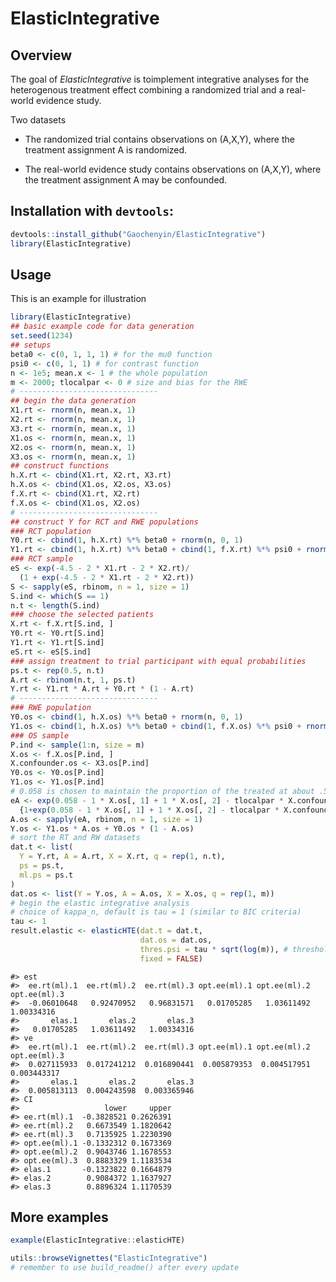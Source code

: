 
<!-- README.md is generated from README.Rmd. Please edit that file -->

# ElasticIntegrative

<!-- badges: start -->
<!-- badges: end -->

## Overview

The goal of *ElasticIntegrative* is toimplement integrative analyses for
the heterogenous treatment effect combining a randomized trial and a
real-world evidence study.

Two datasets

-   The randomized trial contains observations on (A,X,Y), where the
    treatment assignment A is randomized.

-   The real-world evidence study contains observations on (A,X,Y),
    where the treatment assignment A may be confounded.

## Installation with `devtools`:

``` r
devtools::install_github("Gaochenyin/ElasticIntegrative")
library(ElasticIntegrative)
```

## Usage

This is an example for illustration

``` r
library(ElasticIntegrative)
## basic example code for data generation
set.seed(1234)
## setups
beta0 <- c(0, 1, 1, 1) # for the mu0 function
psi0 <- c(0, 1, 1) # for contrast function
n <- 1e5; mean.x <- 1 # the whole population
m <- 2000; tlocalpar <- 0 # size and bias for the RWE
# -------------------------------
## begin the data generation
X1.rt <- rnorm(n, mean.x, 1)
X2.rt <- rnorm(n, mean.x, 1)
X3.rt <- rnorm(n, mean.x, 1) 
X1.os <- rnorm(n, mean.x, 1)
X2.os <- rnorm(n, mean.x, 1)
X3.os <- rnorm(n, mean.x, 1) 
## construct functions
h.X.rt <- cbind(X1.rt, X2.rt, X3.rt)
h.X.os <- cbind(X1.os, X2.os, X3.os)
f.X.rt <- cbind(X1.rt, X2.rt)
f.X.os <- cbind(X1.os, X2.os)
# -------------------------------
## construct Y for RCT and RWE populations
### RCT population
Y0.rt <- cbind(1, h.X.rt) %*% beta0 + rnorm(n, 0, 1)
Y1.rt <- cbind(1, h.X.rt) %*% beta0 + cbind(1, f.X.rt) %*% psi0 + rnorm(n, 0, 1)
### RCT sample
eS <- exp(-4.5 - 2 * X1.rt - 2 * X2.rt)/
  (1 + exp(-4.5 - 2 * X1.rt - 2 * X2.rt))
S <- sapply(eS, rbinom, n = 1, size = 1)
S.ind <- which(S == 1)
n.t <- length(S.ind)
### choose the selected patients
X.rt <- f.X.rt[S.ind, ]
Y0.rt <- Y0.rt[S.ind]
Y1.rt <- Y1.rt[S.ind]
eS.rt <- eS[S.ind]
### assign treatment to trial participant with equal probabilities
ps.t <- rep(0.5, n.t)
A.rt <- rbinom(n.t, 1, ps.t)
Y.rt <- Y1.rt * A.rt + Y0.rt * (1 - A.rt)
# -------------------------------
### RWE population
Y0.os <- cbind(1, h.X.os) %*% beta0 + rnorm(n, 0, 1)
Y1.os <- cbind(1, h.X.os) %*% beta0 + cbind(1, f.X.os) %*% psi0 + rnorm(n, 0, 1)
### OS sample
P.ind <- sample(1:n, size = m)
X.os <- f.X.os[P.ind, ]
X.confounder.os <- X3.os[P.ind]
Y0.os <- Y0.os[P.ind]
Y1.os <- Y1.os[P.ind]
# 0.058 is chosen to maintain the proportion of the treated at about .5
eA <- exp(0.058 - 1 * X.os[, 1] + 1 * X.os[, 2] - tlocalpar * X.confounder.os)/
  {1+exp(0.058 - 1 * X.os[, 1] + 1 * X.os[, 2] - tlocalpar * X.confounder.os)}
A.os <- sapply(eA, rbinom, n = 1, size = 1)
Y.os <- Y1.os * A.os + Y0.os * (1 - A.os)
# sort the RT and RW datasets
dat.t <- list(
  Y = Y.rt, A = A.rt, X = X.rt, q = rep(1, n.t),
  ps = ps.t,
  ml.ps = ps.t
)
dat.os <- list(Y = Y.os, A = A.os, X = X.os, q = rep(1, m))
# begin the elastic integrative analysis
# choice of kappa_n, default is tau = 1 (similar to BIC criteria)
tau <- 1
result.elastic <- elasticHTE(dat.t = dat.t,
                             dat.os = dat.os,
                             thres.psi = tau * sqrt(log(m)), # threshold for ACI psi
                             fixed = FALSE)
```

    #> est
    #>  ee.rt(ml).1  ee.rt(ml).2  ee.rt(ml).3 opt.ee(ml).1 opt.ee(ml).2 opt.ee(ml).3 
    #>  -0.06010648   0.92470952   0.96831571   0.01705285   1.03611492   1.00334316 
    #>       elas.1       elas.2       elas.3 
    #>   0.01705285   1.03611492   1.00334316
    #> ve
    #>  ee.rt(ml).1  ee.rt(ml).2  ee.rt(ml).3 opt.ee(ml).1 opt.ee(ml).2 opt.ee(ml).3 
    #>  0.027115933  0.017241212  0.016890441  0.005879353  0.004517951  0.003443317 
    #>       elas.1       elas.2       elas.3 
    #>  0.005813113  0.004243598  0.003365946
    #> CI
    #>                   lower     upper
    #> ee.rt(ml).1  -0.3828521 0.2626391
    #> ee.rt(ml).2   0.6673549 1.1820642
    #> ee.rt(ml).3   0.7135925 1.2230390
    #> opt.ee(ml).1 -0.1332312 0.1673369
    #> opt.ee(ml).2  0.9043746 1.1678553
    #> opt.ee(ml).3  0.8883329 1.1183534
    #> elas.1       -0.1323822 0.1664879
    #> elas.2        0.9084372 1.1637927
    #> elas.3        0.8896324 1.1170539

## More examples

``` r
example(ElasticIntegrative::elasticHTE)
```

``` r
utils::browseVignettes("ElasticIntegrative")
# remember to use build_readme() after every update
```
